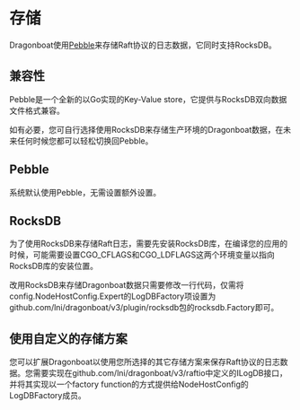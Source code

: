 # 存储 #

Dragonboat使用[Pebble](https://github.com/cockroachdb/pebble)来存储Raft协议的日志数据，它同时支持RocksDB。

## 兼容性 ##

Pebble是一个全新的以Go实现的Key-Value store，它提供与RocksDB双向数据文件格式兼容。

如有必要，您可自行选择使用RocksDB来存储生产环境的Dragonboat数据，在未来任何时候您都可以轻松切换回Pebble。

## Pebble ##

系统默认使用Pebble，无需设置额外设置。

## RocksDB ##

为了使用RocksDB来存储Raft日志，需要先安装RocksDB库，在编译您的应用的时候，可能需要设置CGO_CFLAGS和CGO_LDFLAGS这两个环境变量以指向RocksDB库的安装位置。

改用RocksDB来存储Dragonboat数据只需要修改一行代码，仅需将config.NodeHostConfig.Expert的LogDBFactory项设置为github.com/lni/dragonboat/v3/plugin/rocksdb包的rocksdb.Factory即可。

## 使用自定义的存储方案 ##

您可以扩展Dragonboat以使用您所选择的其它存储方案来保存Raft协议的日志数据。您需要实现在github.com/lni/dragonboat/v3/raftio中定义的ILogDB接口，并将其实现以一个factory function的方式提供给NodeHostConfig的LogDBFactory成员。
